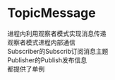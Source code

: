 # TopicMessage
进程内利用观察者模式实现消息传递  
观察者模式进程内部通信  
   Subscriber的Subscrib订阅消息主题  
   Publisher的Publish发布信息  
   都提供了单例
   
